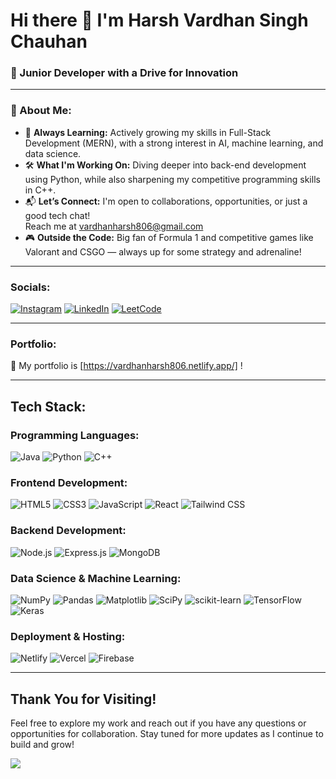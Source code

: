 # Hi there 👋 I'm Harsh Vardhan Singh Chauhan

### 👋 Junior Developer with a Drive for Innovation

---

### 🧠 About Me:
- 🌱 **Always Learning:** Actively growing my skills in Full-Stack Development (MERN), with a strong interest in AI, machine learning, and data science.
- 🛠️ **What I'm Working On:** Diving deeper into back-end development using Python, while also sharpening my competitive programming skills in C++.
- 📬 **Let’s Connect:** I'm open to collaborations, opportunities, or just a good tech chat!  
  Reach me at [vardhanharsh806@gmail.com](mailto:vardhanharsh806@gmail.com)
- 🎮 **Outside the Code:** Big fan of Formula 1 and competitive games like Valorant and CSGO — always up for some strategy and adrenaline!

---


### Socials:
[![Instagram](https://img.shields.io/badge/-Instagram-E4405F?style=flat-square&logo=instagram&logoColor=white)](https://www.instagram.com/real_vardhan/)
[![LinkedIn](https://img.shields.io/badge/-LinkedIn-0077B5?style=flat-square&logo=linkedin&logoColor=white)](https://www.linkedin.com/in/harsh-vardhan-singh-chauhan-7a7b7c/)
[![LeetCode](https://img.shields.io/badge/LeetCode-FFA116?style=for-the-badge&logo=leetcode&logoColor=black)](https://leetcode.com/u/Anthemskitzzy/)

---

### Portfolio:
🔨 My portfolio is [https://vardhanharsh806.netlify.app/] !

---

## Tech Stack:

### Programming Languages:
![Java](https://img.shields.io/badge/Java-ED8B00?style=for-the-badge&logo=java&logoColor=white)
![Python](https://img.shields.io/badge/Python-3776AB?style=for-the-badge&logo=python&logoColor=white)
![C++](https://img.shields.io/badge/C%2B%2B-00599C?style=for-the-badge&logo=c%2B%2B&logoColor=white)

### Frontend Development:
![HTML5](https://img.shields.io/badge/HTML5-E34F26?style=for-the-badge&logo=html5&logoColor=white)
![CSS3](https://img.shields.io/badge/CSS3-1572B6?style=for-the-badge&logo=css3&logoColor=white)
![JavaScript](https://img.shields.io/badge/JavaScript-F7DF1E?style=for-the-badge&logo=javascript&logoColor=black)
![React](https://img.shields.io/badge/React-20232A?style=for-the-badge&logo=react&logoColor=61DAFB)
![Tailwind CSS](https://img.shields.io/badge/Tailwind_CSS-38B2AC?style=for-the-badge&logo=tailwind-css&logoColor=white)

### Backend Development:
![Node.js](https://img.shields.io/badge/Node.js-43853D?style=for-the-badge&logo=node-dot-js&logoColor=white)
![Express.js](https://img.shields.io/badge/Express.js-404D59?style=for-the-badge)
![MongoDB](https://img.shields.io/badge/MongoDB-4EA94B?style=for-the-badge&logo=mongodb&logoColor=white)

### Data Science & Machine Learning:
![NumPy](https://img.shields.io/badge/NumPy-013243?style=for-the-badge&logo=numpy&logoColor=white)
![Pandas](https://img.shields.io/badge/Pandas-150458?style=for-the-badge&logo=pandas&logoColor=white)
![Matplotlib](https://img.shields.io/badge/Matplotlib-2C5F2D?style=for-the-badge&logo=matplotlib&logoColor=white)
![SciPy](https://img.shields.io/badge/SciPy-8CAAE6?style=for-the-badge&logo=scipy&logoColor=white)
![scikit-learn](https://img.shields.io/badge/scikit--learn-F7931E?style=for-the-badge&logo=scikit-learn&logoColor=white)
![TensorFlow](https://img.shields.io/badge/TensorFlow-FF6F00?style=for-the-badge&logo=tensorflow&logoColor=white)
![Keras](https://img.shields.io/badge/Keras-D00000?style=for-the-badge&logo=keras&logoColor=white)

### Deployment & Hosting:
![Netlify](https://img.shields.io/badge/Netlify-00C7B7?style=for-the-badge&logo=netlify&logoColor=white)
![Vercel](https://img.shields.io/badge/Vercel-000000?style=for-the-badge&logo=vercel&logoColor=white)
![Firebase](https://img.shields.io/badge/Firebase-FFCA28?style=for-the-badge&logo=firebase&logoColor=white)

---

## Thank You for Visiting!
Feel free to explore my work and reach out if you have any questions or opportunities for collaboration. Stay tuned for more updates as I continue to build and grow!

[![](https://visitcount.itsvg.in/api?id=Vardhan-Harsh07&label=Profile%20Views&icon=1&pretty=false)](https://visitcount.itsvg.in)
